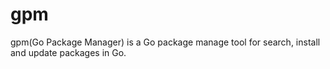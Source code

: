 gpm
===

gpm(Go Package Manager) is a Go package manage tool for search, install and update packages in Go.
